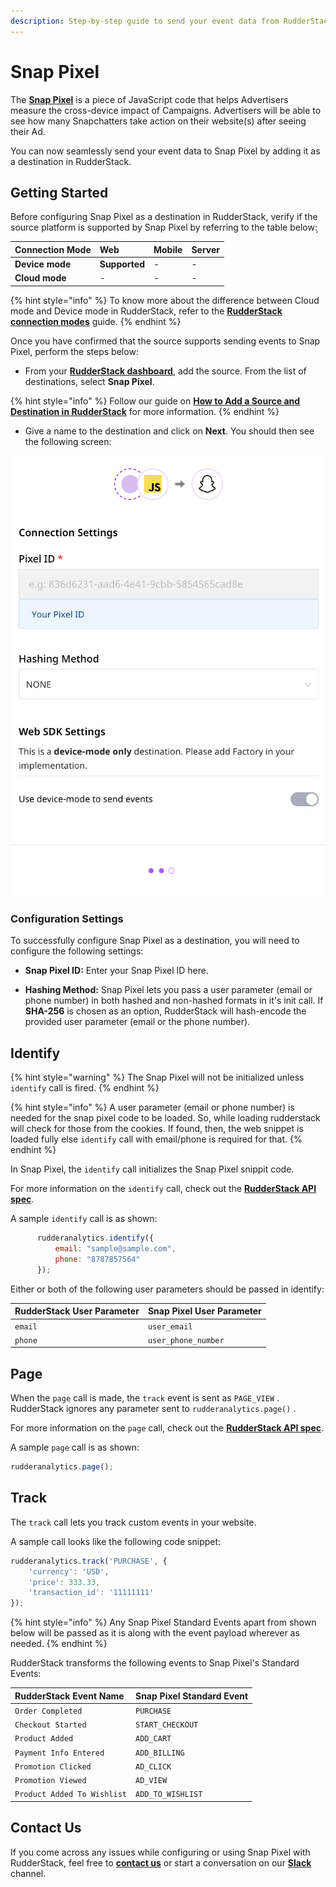 ```yaml
---
description: Step-by-step guide to send your event data from RudderStack to Snap Pixel.
---
```


# Snap Pixel

The [**Snap Pixel**](https://ads.snapchat.com/) is a piece of JavaScript code that helps Advertisers measure the cross-device impact of Campaigns. Advertisers will be able to see how many Snapchatters take action on their website(s) after seeing their Ad.

You can now seamlessly send your event data to Snap Pixel by adding it as a destination in RudderStack.

## Getting Started

Before configuring Snap Pixel as a destination in RudderStack, verify if the source platform is supported by Snap Pixel by referring to the table below: ̦

| **Connection Mode** | **Web**       | **Mobile** | **Server** |
| :------------------ | :------------ | :--------- | :--------- |
| **Device mode**     | **Supported** | -          | -          |
| **Cloud mode**      | -             | -          | -          |

{% hint style="info" %}
To know more about the difference between Cloud mode and Device mode in RudderStack, refer to the [**RudderStack connection modes**](https://docs.rudderstack.com/get-started/rudderstack-connection-modes) guide.
{% endhint %}

Once you have confirmed that the source supports sending events to Snap Pixel, perform the steps below:

* From your [**RudderStack dashboard**](https://app.rudderstack.com/), add the source. From the list of destinations, select **Snap Pixel**.

{% hint style="info" %}
Follow our guide on [**How to Add a Source and Destination in RudderStack**](https://docs.rudderstack.com/how-to-guides/adding-source-and-destination-rudderstack) for more information.
{% endhint %}

* Give a name to the destination and click on **Next**. You should then see the following screen:

![](../../.gitbook/assets/SnapPixel-1.png)

### Configuration Settings

To successfully configure Snap Pixel as a destination, you will need to configure the following settings:

* **Snap Pixel ID:** Enter your Snap Pixel ID here.

* **Hashing Method:** Snap Pixel lets you pass a user parameter (email or phone number) in both hashed and non-hashed formats in it's init call. If **SHA-256** is chosen as an option, RudderStack will hash-encode the provided user parameter (email or the phone number).

## Identify

{% hint style="warning" %}
The Snap Pixel will not be initialized unless `identify` call is fired.
{% endhint %}

{% hint style="info" %}
A user parameter (email or phone number) is needed for the snap pixel code to be loaded. So, while loading rudderstack will check for those from the cookies. If found, then, the web snippet is loaded fully else `identify` call with email/phone is required for that.
{% endhint %}

In Snap Pixel, the `identify` call initializes the Snap Pixel snippit code.

For more information on the `identify` call, check out the [**RudderStack API spec**](https://docs.rudderstack.com/rudderstack-api/rudderstack-spec/identify).

A sample `identify` call is as shown:

```javascript
      rudderanalytics.identify({
          email: "sample@sample.com",
          phone: "8787857564"
      });
```

Either or both of the following user parameters should be passed in identify:

| **RudderStack User Parameter**  | **Snap Pixel User Parameter** |
| :-------------------------- | :---------------------------- |
| `email` | `user_email` |
| `phone` | `user_phone_number` |

## Page

When the `page` call is made, the `track` event is sent as `PAGE_VIEW` . RudderStack ignores any parameter sent to `rudderanalytics.page()` .

For more information on the `page` call, check out the [**RudderStack API spec**](https://docs.rudderstack.com/rudderstack-api/rudderstack-spec/page).

A sample `page` call is as shown:

```javascript
rudderanalytics.page();
```

## Track

The `track` call lets you track custom events in your website.

A sample call looks like the following code snippet:

```javascript
rudderanalytics.track('PURCHASE', {
    'currency': 'USD',
    'price': 333.33,
    'transaction_id': '11111111'
});
```

{% hint style="info" %}
Any Snap Pixel Standard Events apart from shown below will be passed as it is along with the event payload wherever as needed.
{% endhint %}

RudderStack transforms the following events to Snap Pixel's Standard Events:

| **RudderStack Event Name**  | **Snap Pixel Standard Event** |
| :-------------------------- | :---------------------------- |
| `Order Completed` | `PURCHASE` |
| `Checkout Started` | `START_CHECKOUT` |
| `Product Added` | `ADD_CART` |
| `Payment Info Entered` | `ADD_BILLING` |
| `Promotion Clicked` | `AD_CLICK` |
| `Promotion Viewed` | `AD_VIEW` |
| `Product Added To Wishlist` | `ADD_TO_WISHLIST` |

## Contact Us

If you come across any issues while configuring or using Snap Pixel with RudderStack, feel free to [**contact us**](mailto:%20docs@rudderstack.com) or start a conversation on our [**Slack**](https://resources.rudderstack.com/join-rudderstack-slack) channel.
